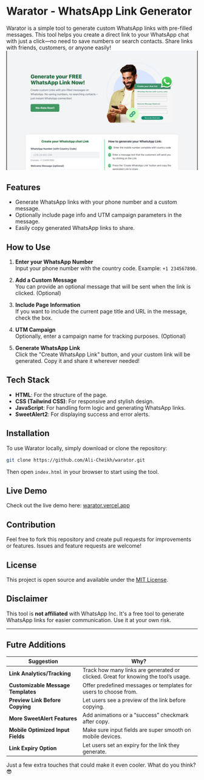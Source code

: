 # Warator - WhatsApp Link Generator

Warator is a simple tool to generate custom WhatsApp links with pre-filled messages. This tool helps you create a direct link to your WhatsApp chat with just a click—no need to save numbers or search contacts. Share links with friends, customers, or anyone easily!
![alt text](image.png)

## Features

- Generate WhatsApp links with your phone number and a custom message.
- Optionally include page info and UTM campaign parameters in the message.
- Easily copy generated WhatsApp links to share.

## How to Use

1. **Enter your WhatsApp Number**  
   Input your phone number with the country code. Example: `+1 234567890`.

2. **Add a Custom Message**  
   You can provide an optional message that will be sent when the link is clicked. (Optional)

3. **Include Page Information**  
   If you want to include the current page title and URL in the message, check the box.

4. **UTM Campaign**  
   Optionally, enter a campaign name for tracking purposes. (Optional)

5. **Generate WhatsApp Link**  
   Click the "Create WhatsApp Link" button, and your custom link will be generated. Copy it and share it wherever needed!

## Tech Stack

- **HTML**: For the structure of the page.
- **CSS (Tailwind CSS)**: For responsive and stylish design.
- **JavaScript**: For handling form logic and generating WhatsApp links.
- **SweetAlert2**: For displaying success and error alerts.

## Installation

To use Warator locally, simply download or clone the repository:

```bash
git clone https://github.com/Ali-Cheikh/warator.git
```

Then open `index.html` in your browser to start using the tool.

## Live Demo

Check out the live demo here: [warator.vercel.app](https://warator.vercel.app)

## Contribution

Feel free to fork this repository and create pull requests for improvements or features. Issues and feature requests are welcome!

## License

This project is open source and available under the [MIT License](LICENSE).

## Disclaimer

This tool is **not affiliated** with WhatsApp Inc. It's a free tool to generate WhatsApp links for easier communication. Use it at your own risk.

---

## Futre Additions

| **Suggestion**                          | **Why?**                                    |
|-----------------------------------------|---------------------------------------------|
| **Link Analytics/Tracking**             | Track how many links are generated or clicked. Great for knowing the tool’s usage. |
| **Customizable Message Templates**      | Offer predefined messages or templates for users to choose from. |
| **Preview Link Before Copying**         | Let users see a preview of the link before copying. |
| **More SweetAlert Features**            | Add animations or a “success” checkmark after copy. |
| **Mobile Optimized Input Fields**       | Make sure input fields are super smooth on mobile devices. |
| **Link Expiry Option**                  | Let users set an expiry for the link they generate. |

Just a few extra touches that could make it even cooler. What do you think? 😎
